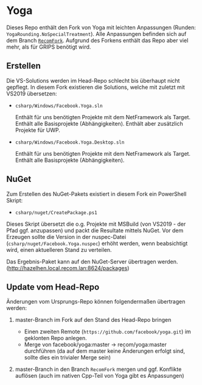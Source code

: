 # Yoga

Dieses Repo enthält den Fork von Yoga mit leichten Anpassungen (Runden: `YogaRounding.NoSpecialTreatment`).
Alle Anpassungen befinden sich auf dem Branch [`RecomFork`](https://github.com/RECOMGmbH/Yoga/tree/RecomFork).
Aufgrund des Forkens enthält das Repo aber viel mehr, als für GRIPS benötigt wird.

## Erstellen

Die VS-Solutions werden im Head-Repo schlecht bis überhaupt nicht gepflegt. In diesem Fork existieren die Solutions, welche mit zuletzt mit VS2019 übersetzen:
 * `csharp/Windows/Facebook.Yoga.sln`

    Enthält für uns benötigten Projekte mit dem NetFramework als Target.
    Enthält alle Basisprojekte (Abhängigkeiten).
    Enthält aber zusätzlich Projekte für UWP.

 * `csharp/Windows/Facebook.Yoga.Desktop.sln`

    Enthält für uns benötigten Projekte mit dem NetFramework als Target.
    Enthält alle Basisprojekte (Abhängigkeiten).

## NuGet

Zum Erstellen des NuGet-Pakets existiert in diesem Fork ein PowerShell Skript:
 * `csharp/nuget/CreatePackage.ps1`

Dieses Skript übersetzt die o.g. Projekte mit MSBuild (von VS2019 - der Pfad ggf. anzupassen) und packt die Resultate mittels NuGet.
Vor dem Erzeugen sollte die Version in der nuspec-Datei (`csharp/nuget/Facebook.Yoga.nuspec`) erhöht werden, wenn beabsichtigt wird, einen aktuelleren Stand zu verteilen.

Das Ergebnis-Paket kann auf den NuGet-Server übertragen werden. (http://hazelhen.local.recom.lan:8624/packages)

## Update vom Head-Repo

Änderungen vom Ursprungs-Repo können folgendermaßen übertragen werden:

1. master-Branch im Fork auf den Stand des Head-Repo bringen

   * Einen zweiten Remote (`https://github.com/facebook/yoga.git`) im geklonten Repo anlegen.
   * Merge von facebook/yoga:master -> recom/yoga:master durchführen (da auf dem master keine Änderungen erfolgt sind, sollte dies ein trivialer Merge sein)

2. master-Branch in den Branch `RecomFork` mergen und ggf. Konflikte auflösen (auch im nativen Cpp-Teil von Yoga gibt es Anpassungen)
